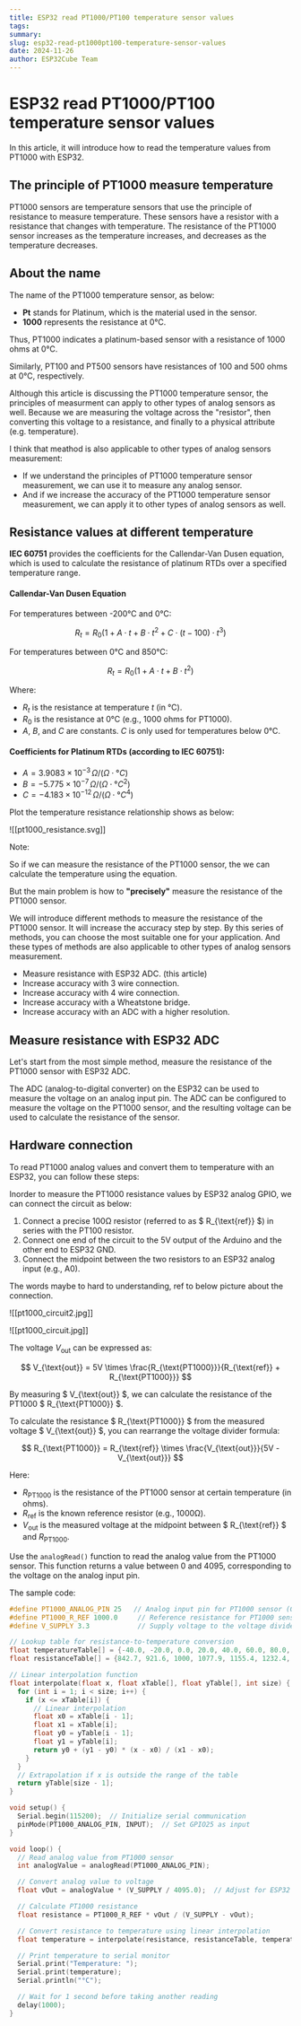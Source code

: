 ```yaml
---
title: ESP32 read PT1000/PT100 temperature sensor values
tags: 
summary: 
slug: esp32-read-pt1000pt100-temperature-sensor-values
date: 2024-11-26
author: ESP32Cube Team
---
```


# ESP32 read PT1000/PT100 temperature sensor values

In this article, it will introduce how to read the temperature values from PT1000 with ESP32.

## The principle of PT1000 measure temperature

PT1000 sensors are temperature sensors that use the principle of resistance to measure temperature. These sensors have a resistor with a resistance that changes with temperature. The resistance of the PT1000 sensor increases as the temperature increases, and decreases as the temperature decreases.

## About the name

The name of the PT1000 temperature sensor, as below:

- **Pt** stands for Platinum, which is the material used in the sensor.
- **1000** represents the resistance at 0°C.

Thus, PT1000 indicates a platinum-based sensor with a resistance of 1000 ohms at 0°C. 

Similarly, PT100 and PT500 sensors have resistances of 100 and 500 ohms at 0°C, respectively.

Although this article is discussing the PT1000 temperature sensor, the principles of measurment can apply to other types of analog sensors as well. Because we are measuring the voltage across the "resistor", then converting this voltage to a resistance, and finally to a physical attribute (e.g. temperature).

I think that meathod is also applicable to other types of analog sensors measurement:

- If we understand the principles of PT1000 temperature sensor measurement, we can use it to measure any analog sensor. 
- And if we increase the accuracy of the PT1000 temperature sensor measurement, we can apply it to other types of analog sensors as well.

## Resistance values at different temperature

**IEC 60751** provides the coefficients for the Callendar-Van Dusen equation, which is used to calculate the resistance of platinum RTDs over a specified temperature range.
#### Callendar-Van Dusen Equation

For temperatures between -200°C and 0°C:

$$
R_t = R_0 (1 + A \cdot t + B \cdot t^2 + C \cdot (t - 100) \cdot t^3)
$$

For temperatures between 0°C and 850°C:

$$
R_t = R_0 (1 + A \cdot t + B \cdot t^2)
$$

Where:
- $R_t$ is the resistance at temperature $t$ (in °C).
- $R_0$ is the resistance at 0°C (e.g., 1000 ohms for PT1000).
- $A$, $B$, and $C$ are constants. $C$ is only used for temperatures below 0°C.

#### Coefficients for Platinum RTDs (according to IEC 60751):

- $A = 3.9083 \times 10^{-3} \, \Omega/(\Omega \cdot °C)$
- $B = -5.775 \times 10^{-7} \, \Omega/(\Omega \cdot °C^2)$
- $C = -4.183 \times 10^{-12} \, \Omega/(\Omega \cdot °C^4)$ 

Plot the temperature resistance relationship shows as below:

![[pt1000_resistance.svg]]

Note:

So if we can measure the resistance of the PT1000 sensor, the we can calculate the temperature using the equation.
    
But the main problem is how to **"precisely"** measure the resistance of the PT1000 sensor.

We will introduce different methods to measure the resistance of the PT1000 sensor. It will increase the accuracy step by step. By this series of methods, you can choose the most suitable one for your application. And these types of methods are also applicable to other types of analog sensors measurement.

- Measure resistance with ESP32 ADC. (this article)
- Increase accuracy with 3 wire connection.
- Increase accuracy with 4 wire connection.
- Increase accuracy with a Wheatstone bridge.
- Increase accuracy with an ADC with a higher resolution.

## Measure resistance with ESP32 ADC

Let's start from the most simple method, measure the resistance of the PT1000 sensor with ESP32 ADC.

The ADC (analog-to-digital converter) on the ESP32 can be used to measure the voltage on an analog input pin. The ADC can be configured to measure the voltage on the PT1000 sensor, and the resulting voltage can be used to calculate the resistance of the sensor.

## Hardware connection

To read PT1000 analog values and convert them to temperature with an ESP32, you can follow these steps:

Inorder to measure the PT1000 resistance values by ESP32 analog GPIO, we can connect the circuit as below:

1. Connect a precise 100Ω resistor (referred to as $ R_{\text{ref}} $) in series with the PT100 resistor.  
2. Connect one end of the circuit to the 5V output of the Arduino and the other end to ESP32 GND.  
3. Connect the midpoint between the two resistors to an ESP32 analog input (e.g., A0).

The words maybe to hard to understanding, ref to below picture about the connection.

![[pt1000_circuit2.jpg]]

![[pt1000_circuit.jpg]]


The voltage $V_{\text{out}}$ can be expressed as:

$$
V_{\text{out}} = 5V \times \frac{R_{\text{PT1000}}}{R_{\text{ref}} + R_{\text{PT1000}}}
$$

By measuring $ V_{\text{out}} $, we can calculate the resistance of the PT1000 $ R_{\text{PT1000}} $.

To calculate the resistance $ R_{\text{PT1000}} $ from the measured voltage $ V_{\text{out}} $, you can rearrange the voltage divider formula:

$$
R_{\text{PT1000}} = R_{\text{ref}} \times \frac{V_{\text{out}}}{5V - V_{\text{out}}}
$$

Here:

- $R_{\text{PT1000}}$ is the resistance of the PT1000 sensor at certain temperature (in ohms).
- $R_{\text{ref}}$ is the known reference resistor (e.g., 1000Ω).
- $V_{\text{out}}$ is the measured voltage at the midpoint between $ R_{\text{ref}} $ and $R_{\text{PT1000}}$.

Use the `analogRead()` function to read the analog value from the PT1000 sensor. This function returns a value between 0 and 4095, corresponding to the voltage on the analog input pin.

The sample code:

```c
#define PT1000_ANALOG_PIN 25   // Analog input pin for PT1000 sensor (GPIO25)
#define PT1000_R_REF 1000.0     // Reference resistance for PT1000 sensor at 0°C (in ohms)
#define V_SUPPLY 3.3            // Supply voltage to the voltage divider

// Lookup table for resistance-to-temperature conversion
float temperatureTable[] = {-40.0, -20.0, 0.0, 20.0, 40.0, 60.0, 80.0, 100.0, 120.0}; // Corresponding temperature values
float resistanceTable[] = {842.7, 921.6, 1000, 1077.9, 1155.4, 1232.4, 1309, 1385.1, 1460.7}; // Add more values as needed

// Linear interpolation function
float interpolate(float x, float xTable[], float yTable[], int size) {
  for (int i = 1; i < size; i++) {
    if (x <= xTable[i]) {
      // Linear interpolation
      float x0 = xTable[i - 1];
      float x1 = xTable[i];
      float y0 = yTable[i - 1];
      float y1 = yTable[i];
      return y0 + (y1 - y0) * (x - x0) / (x1 - x0);
    }
  }
  // Extrapolation if x is outside the range of the table
  return yTable[size - 1];
}

void setup() {
  Serial.begin(115200);  // Initialize serial communication
  pinMode(PT1000_ANALOG_PIN, INPUT);  // Set GPIO25 as input
}

void loop() {
  // Read analog value from PT1000 sensor
  int analogValue = analogRead(PT1000_ANALOG_PIN);

  // Convert analog value to voltage
  float vOut = analogValue * (V_SUPPLY / 4095.0);  // Adjust for ESP32 ADC resolution (12-bit)

  // Calculate PT1000 resistance
  float resistance = PT1000_R_REF * vOut / (V_SUPPLY - vOut);

  // Convert resistance to temperature using linear interpolation
  float temperature = interpolate(resistance, resistanceTable, temperatureTable, sizeof(resistanceTable) / sizeof(resistanceTable[0]));

  // Print temperature to serial monitor
  Serial.print("Temperature: ");
  Serial.print(temperature);
  Serial.println("°C");

  // Wait for 1 second before taking another reading
  delay(1000);
}
```
